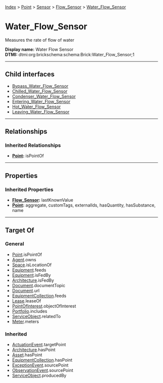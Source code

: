 [Index](../../../../index.md) > [Point](../../../Point.md) > [Sensor](../../Sensor.md) > [Flow_Sensor](../Flow_Sensor.md) > [Water_Flow_Sensor](#)
# Water_Flow_Sensor

Measures the rate of flow of water


**Display name:** Water Flow Sensor<br />
**DTMI:** dtmi:org:brickschema:schema:Brick:Water_Flow_Sensor;1

---

## Child interfaces
* [Bypass_Water_Flow_Sensor](Bypass-.md)
* [Chilled_Water_Flow_Sensor](Chilled-/Chilled_Water_Flow_Sensor.md)
* [Condenser_Water_Flow_Sensor](Condenser-/Condenser_Water_Flow_Sensor.md)
* [Entering_Water_Flow_Sensor](Entering-/Entering_Water_Flow_Sensor.md)
* [Hot_Water_Flow_Sensor](Hot-/Hot_Water_Flow_Sensor.md)
* [Leaving_Water_Flow_Sensor](Leaving-/Leaving_Water_Flow_Sensor.md)

---

## Relationships

### Inherited Relationships
* **[Point](../../../Point.md):** isPointOf

---

## Properties

### Inherited Properties
* **[Flow_Sensor](../Flow_Sensor.md):** lastKnownValue
* **[Point](../../../Point.md):** aggregate, customTags, externalIds, hasQuantity, hasSubstance, name

---

## Target Of
### General
* [Point](../../../Point.md).isPointOf
* [Agent](../../../../Agent/Agent.md).owns
* [Space](../../../../Space/Space.md).isLocationOf
* [Equipment](../../../../Asset/Equipment/Equipment.md).feeds
* [Equipment](../../../../Asset/Equipment/Equipment.md).isFedBy
* [Architecture](../../../../Space/Architecture/Architecture.md).isFedBy
* [Document](../../../../Information/Document/Document.md).documentTopic
* [Document](../../../../Information/Document/Document.md).url
* [EquipmentCollection](../../../../Collection/Equipment-.md).feeds
* [Lease](../../../../Event/Lease.md).leaseOf
* [PointOfInterest](../../../../Information/PointOfInterest.md).objectOfInterest
* [Portfolio](../../../../Collection/Portfolio.md).includes
* [ServiceObject](../../../../Information/ServiceObject/ServiceObject.md).relatedTo
* [Meter](../../../../Asset/Equipment/Meter/Meter.md).meters
### Inherited
* [ActuationEvent](../../../../Event/Point-/ActuationEvent.md).targetPoint
* [Architecture](../../../../Space/Architecture/Architecture.md).hasPoint
* [Asset](../../../../Asset/Asset.md).hasPoint
* [EquipmentCollection](../../../../Collection/Equipment-.md).hasPoint
* [ExceptionEvent](../../../../Event/Point-/ExceptionEvent.md).sourcePoint
* [ObservationEvent](../../../../Event/Point-/ObservationEvent.md).sourcePoint
* [ServiceObject](../../../../Information/ServiceObject/ServiceObject.md).producedBy
